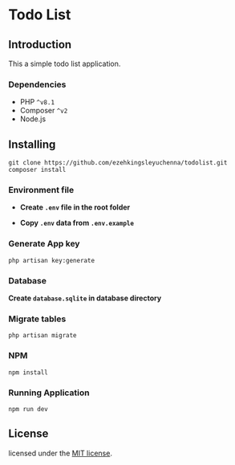 # Todo List

## Introduction
This a simple todo list application.

### Dependencies
- PHP `^v8.1`
- Composer `^v2`
- Node.js

## Installing

```
git clone https://github.com/ezehkingsleyuchenna/todolist.git
composer install
```

### Environment file

- **Create `.env` file in the root folder**

- **Copy `.env` data from `.env.example`**

### Generate App key

```
php artisan key:generate
```

### Database
**Create `database.sqlite` in database directory**

### Migrate tables
```
php artisan migrate
```

### NPM
```
npm install
```

### Running Application

```
npm run dev
```

## License

licensed under the [MIT license](https://opensource.org/licenses/MIT).

